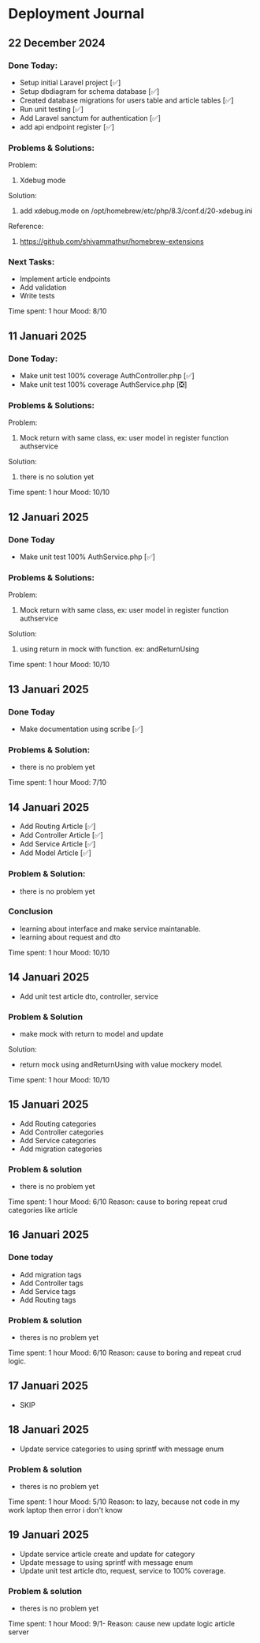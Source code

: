 # Deployment Journal

## 22 December 2024
### Done Today:
- Setup initial Laravel project [✅]
- Setup dbdiagram for schema database [✅]
- Created database migrations for users table and article tables [✅]
- Run unit testing [✅]
- Add Laravel sanctum for authentication [✅]
- add api endpoint register [✅]

### Problems & Solutions:
Problem: 
1. Xdebug mode

Solution:
1. add xdebug.mode on /opt/homebrew/etc/php/8.3/conf.d/20-xdebug.ini

Reference: 
1. https://github.com/shivammathur/homebrew-extensions


### Next Tasks:
- Implement article endpoints
- Add validation
- Write tests

Time spent: 1 hour
Mood: 8/10

## 11 Januari 2025
### Done Today:
- Make unit test 100% coverage AuthController.php [✅]
- Make unit test 100% coverage AuthService.php [❎]

### Problems & Solutions:
Problem:
1. Mock return with same class, ex: user model in register function authservice

Solution:
1. there is no solution yet

Time spent: 1 hour
Mood: 10/10

## 12 Januari 2025
### Done Today
- Make unit test 100% AuthService.php [✅]

### Problems & Solutions:
Problem:
1. Mock return with same class, ex: user model in register function authservice

Solution:
1. using return in mock with function. ex: andReturnUsing

Time spent: 1 hour
Mood: 10/10

## 13 Januari 2025
### Done Today
- Make documentation using scribe [✅]

### Problems & Solution:
- there is no problem yet

Time spent: 1 hour
Mood: 7/10

## 14 Januari 2025
- Add Routing Article [✅]
- Add Controller Article [✅]
- Add Service Article [✅]
- Add Model Article [✅]

### Problem & Solution:
- there is no problem yet

### Conclusion
- learning about interface and make service maintanable. 
- learning about request and dto

Time spent: 1 hour
Mood: 10/10

## 14 Januari 2025
- Add unit test article dto, controller, service

### Problem & Solution
- make mock with return to model and update

Solution:
- return mock using andReturnUsing with value mockery model.

Time spent: 1 hour
Mood: 10/10

## 15 Januari 2025
- Add Routing categories
- Add Controller categories
- Add Service categories
- Add migration categories

### Problem & solution
- there is no problem yet

Time spent: 1 hour
Mood: 6/10
Reason: cause to boring repeat crud categories like article

## 16 Januari 2025
### Done today
- Add migration tags
- Add Controller tags
- Add Service tags
- Add Routing tags

### Problem & solution
- theres is no problem yet

Time spent: 1 hour
Mood: 6/10
Reason: cause to boring and repeat crud logic.

## 17 Januari 2025
- SKIP

## 18 Januari 2025
- Update service categories to using sprintf with message enum

### Problem & solution
- theres is no problem yet

Time spent: 1 hour
Mood: 5/10
Reason: to lazy, because not code in my work laptop then error i don't know

## 19 Januari 2025
- Update service article create and update for category
- Update message to using sprintf with message enum
- Update unit test article dto, request, service to 100% coverage.

### Problem & solution
- theres is no problem yet

Time spent: 1 hour
Mood: 9/1-
Reason: cause new update logic article server
